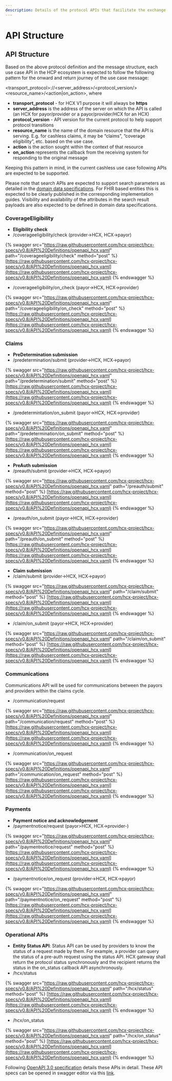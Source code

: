 ```yaml
---
description: Details of the protocol APIs that facilitate the exchange
---
```


# API Structure

## API Structure

Based on the above protocol definition and the message structure, each use case API in the HCP ecosystem is expected to follow the following pattern for the onward and return journey of the use case message:

\<transport\_protocol>://\<server\_address>/\<protocol\_version/>\<resource\_name>/\<action|on\_action>, where

* **transport\_protocol** - for HCX V1 purpose it will always be **https**
* **server\_address** is the address of the server on which the API is called (an HCX for payor/provider or a payor/provider/HCX for an HCX)
* **protocol\_version** - API version for the current protocol to help support protocol transitions
* **resource\_name** is the name of the domain resource that the API is serving. E.g. for cashless claims, it may be “claims”, “coverage eligibility”, etc. based on the use case.
* **action** is the action sought within the context of that resource
* **on\_action** represents the callback from the receiving system for responding to the original message

Keeping this pattern in mind, in the current cashless use case following APIs are expected to be supported.

Please note that search APIs are expected to support search parameters as detailed in the [domain data specifications](../../../hcx-domain-specifications/). For FHIR based entities this is expected to be clearly published in the corresponding implementation guides. Visibility and availability of the attributes in the search result payloads are also expected to be defined in domain data specifications.

### **CoverageEligibility**

* **Eligibility check**
* /coverageeligibility/check (provider->HCX, HCX->payor)

{% swagger src="https://raw.githubusercontent.com/hcx-project/hcx-specs/v0.8/API%20Definitions/openapi_hcx.yaml" path="/coverageeligibility/check" method="post" %}
[https://raw.githubusercontent.com/hcx-project/hcx-specs/v0.8/API%20Definitions/openapi_hcx.yaml](https://raw.githubusercontent.com/hcx-project/hcx-specs/v0.8/API%20Definitions/openapi_hcx.yaml)
{% endswagger %}

* /coverageeligibility/on\_check (payor->HCX, HCX->provider)

{% swagger src="https://raw.githubusercontent.com/hcx-project/hcx-specs/v0.8/API%20Definitions/openapi_hcx.yaml" path="/coverageeligibility/on_check" method="post" %}
[https://raw.githubusercontent.com/hcx-project/hcx-specs/v0.8/API%20Definitions/openapi_hcx.yaml](https://raw.githubusercontent.com/hcx-project/hcx-specs/v0.8/API%20Definitions/openapi_hcx.yaml)
{% endswagger %}

### **Claims**

* **PreDetermination submission**
* /predetermination/submit (provider->HCX, HCX->payor)

{% swagger src="https://raw.githubusercontent.com/hcx-project/hcx-specs/v0.8/API%20Definitions/openapi_hcx.yaml" path="/predetermination/submit" method="post" %}
[https://raw.githubusercontent.com/hcx-project/hcx-specs/v0.8/API%20Definitions/openapi_hcx.yaml](https://raw.githubusercontent.com/hcx-project/hcx-specs/v0.8/API%20Definitions/openapi_hcx.yaml)
{% endswagger %}

* /predetermintation/on\_submit (payor->HCX, HCX->provider)

{% swagger src="https://raw.githubusercontent.com/hcx-project/hcx-specs/v0.8/API%20Definitions/openapi_hcx.yaml" path="/predetermination/on_submit" method="post" %}
[https://raw.githubusercontent.com/hcx-project/hcx-specs/v0.8/API%20Definitions/openapi_hcx.yaml](https://raw.githubusercontent.com/hcx-project/hcx-specs/v0.8/API%20Definitions/openapi_hcx.yaml)
{% endswagger %}

* **PreAuth submission**
* /preauth/submit (provider->HCX, HCX->payor)

{% swagger src="https://raw.githubusercontent.com/hcx-project/hcx-specs/v0.8/API%20Definitions/openapi_hcx.yaml" path="/preauth/submit" method="post" %}
[https://raw.githubusercontent.com/hcx-project/hcx-specs/v0.8/API%20Definitions/openapi_hcx.yaml](https://raw.githubusercontent.com/hcx-project/hcx-specs/v0.8/API%20Definitions/openapi_hcx.yaml)
{% endswagger %}

* /preauth/on\_submit (payor->HCX, HCX->provider)

{% swagger src="https://raw.githubusercontent.com/hcx-project/hcx-specs/v0.8/API%20Definitions/openapi_hcx.yaml" path="/preauth/on_submit" method="post" %}
[https://raw.githubusercontent.com/hcx-project/hcx-specs/v0.8/API%20Definitions/openapi_hcx.yaml](https://raw.githubusercontent.com/hcx-project/hcx-specs/v0.8/API%20Definitions/openapi_hcx.yaml)
{% endswagger %}

* **Claim submission**
* /claim/submit (provider->HCX, HCX->payor)

{% swagger src="https://raw.githubusercontent.com/hcx-project/hcx-specs/v0.8/API%20Definitions/openapi_hcx.yaml" path="/claim/submit" method="post" %}
[https://raw.githubusercontent.com/hcx-project/hcx-specs/v0.8/API%20Definitions/openapi_hcx.yaml](https://raw.githubusercontent.com/hcx-project/hcx-specs/v0.8/API%20Definitions/openapi_hcx.yaml)
{% endswagger %}

* /claim/on\_submit (payor->HCX, HCX->provider)

{% swagger src="https://raw.githubusercontent.com/hcx-project/hcx-specs/v0.8/API%20Definitions/openapi_hcx.yaml" path="/claim/on_submit" method="post" %}
[https://raw.githubusercontent.com/hcx-project/hcx-specs/v0.8/API%20Definitions/openapi_hcx.yaml](https://raw.githubusercontent.com/hcx-project/hcx-specs/v0.8/API%20Definitions/openapi_hcx.yaml)
{% endswagger %}

### **Communications**

Communications API will be used for communications between the payors and providers within the claims cycle.

* /communication/request

{% swagger src="https://raw.githubusercontent.com/hcx-project/hcx-specs/v0.8/API%20Definitions/openapi_hcx.yaml" path="/communication/request" method="post" %}
[https://raw.githubusercontent.com/hcx-project/hcx-specs/v0.8/API%20Definitions/openapi_hcx.yaml](https://raw.githubusercontent.com/hcx-project/hcx-specs/v0.8/API%20Definitions/openapi_hcx.yaml)
{% endswagger %}

* /communication/on\_request

{% swagger src="https://raw.githubusercontent.com/hcx-project/hcx-specs/v0.8/API%20Definitions/openapi_hcx.yaml" path="/communication/on_request" method="post" %}
[https://raw.githubusercontent.com/hcx-project/hcx-specs/v0.8/API%20Definitions/openapi_hcx.yaml](https://raw.githubusercontent.com/hcx-project/hcx-specs/v0.8/API%20Definitions/openapi_hcx.yaml)
{% endswagger %}

### **Payments**

* **Payment notice and acknowledgement**
* /paymentnotice/request (payor>HCX, HCX->provider-)

{% swagger src="https://raw.githubusercontent.com/hcx-project/hcx-specs/v0.8/API%20Definitions/openapi_hcx.yaml" path="/paymentnotice/request" method="post" %}
[https://raw.githubusercontent.com/hcx-project/hcx-specs/v0.8/API%20Definitions/openapi_hcx.yaml](https://raw.githubusercontent.com/hcx-project/hcx-specs/v0.8/API%20Definitions/openapi_hcx.yaml)
{% endswagger %}

* /paymentnotice/on\_request (provider->HCX, HCX->payor)

{% swagger src="https://raw.githubusercontent.com/hcx-project/hcx-specs/v0.8/API%20Definitions/openapi_hcx.yaml" path="/paymentnotice/on_request" method="post" %}
[https://raw.githubusercontent.com/hcx-project/hcx-specs/v0.8/API%20Definitions/openapi_hcx.yaml](https://raw.githubusercontent.com/hcx-project/hcx-specs/v0.8/API%20Definitions/openapi_hcx.yaml)
{% endswagger %}

### **Operational APIs**

* **Entity Status API**: Status API can be used by providers to know the status of a request made by them. For example, a provider can query the status of a pre-auth request using the status API. HCX gateway shall return the protocol status synchronously and the recipient returns the status in the on\_status callback API asynchronously.
* /hcx/status

{% swagger src="https://raw.githubusercontent.com/hcx-project/hcx-specs/v0.8/API%20Definitions/openapi_hcx.yaml" path="/hcx/status" method="post" %}
[https://raw.githubusercontent.com/hcx-project/hcx-specs/v0.8/API%20Definitions/openapi_hcx.yaml](https://raw.githubusercontent.com/hcx-project/hcx-specs/v0.8/API%20Definitions/openapi_hcx.yaml)
{% endswagger %}

* /hcx/on\_status

{% swagger src="https://raw.githubusercontent.com/hcx-project/hcx-specs/v0.8/API%20Definitions/openapi_hcx.yaml" path="/hcx/on_status" method="post" %}
[https://raw.githubusercontent.com/hcx-project/hcx-specs/v0.8/API%20Definitions/openapi_hcx.yaml](https://raw.githubusercontent.com/hcx-project/hcx-specs/v0.8/API%20Definitions/openapi_hcx.yaml)
{% endswagger %}

Following [OpenAPI 3.0 specification](https://raw.githubusercontent.com/hcx-project/hcx-specs/v0.8/API%20Definitions/openapi\_hcx.yaml) details these APIs in detail. These API specs can be opened in swagger editor via this [link](https://editor.swagger.io/?url=https://raw.githubusercontent.com/hcx-project/hcx-specs/v0.8/API%20Definitions/openapi\_hcx.yaml).
